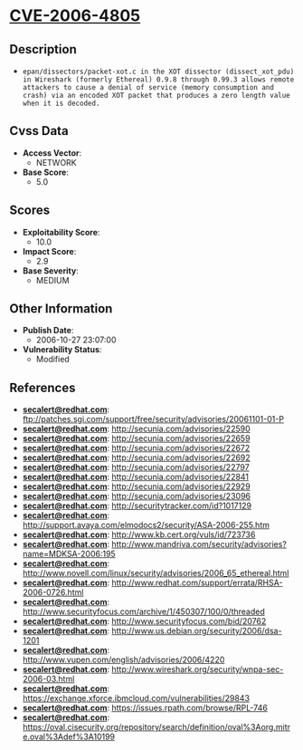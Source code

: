 
# [CVE-2006-4805](https://cve.mitre.org/cgi-bin/cvename.cgi?name=CVE-2006-4805)

## Description

- `epan/dissectors/packet-xot.c in the XOT dissector (dissect_xot_pdu) in Wireshark (formerly Ethereal) 0.9.8 through 0.99.3 allows remote attackers to cause a denial of service (memory consumption and crash) via an encoded XOT packet that produces a zero length value when it is decoded.`

## Cvss Data

- **Access Vector**:
  - NETWORK
- **Base Score**:
  - 5.0

## Scores

- **Exploitability Score**:
  - 10.0
- **Impact Score**:
  - 2.9
- **Base Severity**:
  - MEDIUM

## Other Information

- **Publish Date**:
  - 2006-10-27 23:07:00
- **Vulnerability Status**:
  - Modified

## References

- **secalert@redhat.com**: ftp://patches.sgi.com/support/free/security/advisories/20061101-01-P
- **secalert@redhat.com**: http://secunia.com/advisories/22590
- **secalert@redhat.com**: http://secunia.com/advisories/22659
- **secalert@redhat.com**: http://secunia.com/advisories/22672
- **secalert@redhat.com**: http://secunia.com/advisories/22692
- **secalert@redhat.com**: http://secunia.com/advisories/22797
- **secalert@redhat.com**: http://secunia.com/advisories/22841
- **secalert@redhat.com**: http://secunia.com/advisories/22929
- **secalert@redhat.com**: http://secunia.com/advisories/23096
- **secalert@redhat.com**: http://securitytracker.com/id?1017129
- **secalert@redhat.com**: http://support.avaya.com/elmodocs2/security/ASA-2006-255.htm
- **secalert@redhat.com**: http://www.kb.cert.org/vuls/id/723736
- **secalert@redhat.com**: http://www.mandriva.com/security/advisories?name=MDKSA-2006:195
- **secalert@redhat.com**: http://www.novell.com/linux/security/advisories/2006_65_ethereal.html
- **secalert@redhat.com**: http://www.redhat.com/support/errata/RHSA-2006-0726.html
- **secalert@redhat.com**: http://www.securityfocus.com/archive/1/450307/100/0/threaded
- **secalert@redhat.com**: http://www.securityfocus.com/bid/20762
- **secalert@redhat.com**: http://www.us.debian.org/security/2006/dsa-1201
- **secalert@redhat.com**: http://www.vupen.com/english/advisories/2006/4220
- **secalert@redhat.com**: http://www.wireshark.org/security/wnpa-sec-2006-03.html
- **secalert@redhat.com**: https://exchange.xforce.ibmcloud.com/vulnerabilities/29843
- **secalert@redhat.com**: https://issues.rpath.com/browse/RPL-746
- **secalert@redhat.com**: https://oval.cisecurity.org/repository/search/definition/oval%3Aorg.mitre.oval%3Adef%3A10199
